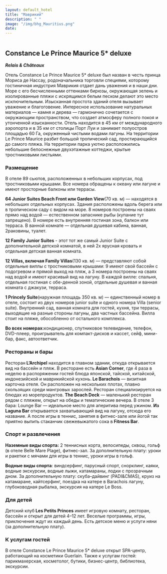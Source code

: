 ```yaml
---
layout: default_hotel
title: "Маврикий"
description: " "
image: "/img/bhg_Mauritius.png"
date: 
---
```



<div id="photo_gallery"><a class="gallery" rel="group" href="/hotels/mauritius/11743/0gkRLtvNxG.jpg" target="_blank" title=""><img src="https://raw.githubusercontent.com/52tour/52tour.github.io/main/hotels/mauritius/11743/_0gkRLtvNxG.jpg" alt=""></a><a class="gallery" rel="group" href="/hotels/mauritius/11743/2gJsIFWpht.jpg" target="_blank" title=""><img src="https://raw.githubusercontent.com/52tour/52tour.github.io/main/hotels/mauritius/11743/_2gJsIFWpht.jpg" alt=""></a><a class="gallery" rel="group" href="/hotels/mauritius/11743/4LYILxVyy7.jpg" target="_blank" title=""><img src="https://raw.githubusercontent.com/52tour/52tour.github.io/main/hotels/mauritius/11743/_4LYILxVyy7.jpg" alt=""></a><a class="gallery" rel="group" href="/hotels/mauritius/11743/5EBM9q6yns.jpg" target="_blank" title=""><img src="https://raw.githubusercontent.com/52tour/52tour.github.io/main/hotels/mauritius/11743/_5EBM9q6yns.jpg" alt=""></a><a class="gallery" rel="group" href="/hotels/mauritius/11743/8gqjQb8KEe.jpg" target="_blank" title=""><img src="https://raw.githubusercontent.com/52tour/52tour.github.io/main/hotels/mauritius/11743/_8gqjQb8KEe.jpg" alt=""></a><a class="gallery" rel="group" href="/hotels/mauritius/11743/BwI1QzdYjS.jpg" target="_blank" title=""><img src="https://raw.githubusercontent.com/52tour/52tour.github.io/main/hotels/mauritius/11743/_BwI1QzdYjS.jpg" alt=""></a><a class="gallery" rel="group" href="/hotels/mauritius/11743/C4zcd561l5.jpg" target="_blank" title=""><img src="https://raw.githubusercontent.com/52tour/52tour.github.io/main/hotels/mauritius/11743/_C4zcd561l5.jpg" alt=""></a><a class="gallery" rel="group" href="/hotels/mauritius/11743/CVTXNErirY.jpg" target="_blank" title=""><img src="https://raw.githubusercontent.com/52tour/52tour.github.io/main/hotels/mauritius/11743/_CVTXNErirY.jpg" alt=""></a><a class="gallery" rel="group" href="/hotels/mauritius/11743/CVqDoZ1evg.jpg" target="_blank" title=""><img src="https://raw.githubusercontent.com/52tour/52tour.github.io/main/hotels/mauritius/11743/_CVqDoZ1evg.jpg" alt=""></a><a class="gallery" rel="group" href="/hotels/mauritius/11743/FBca60SHVD.jpg" target="_blank" title=""><img src="https://raw.githubusercontent.com/52tour/52tour.github.io/main/hotels/mauritius/11743/_FBca60SHVD.jpg" alt=""></a><a class="gallery" rel="group" href="/hotels/mauritius/11743/GFR59kPFQP.jpg" target="_blank" title=""><img src="https://raw.githubusercontent.com/52tour/52tour.github.io/main/hotels/mauritius/11743/_GFR59kPFQP.jpg" alt=""></a><a class="gallery" rel="group" href="/hotels/mauritius/11743/HLCzRMvruK.jpg" target="_blank" title=""><img src="https://raw.githubusercontent.com/52tour/52tour.github.io/main/hotels/mauritius/11743/_HLCzRMvruK.jpg" alt=""></a><a class="gallery" rel="group" href="/hotels/mauritius/11743/I0GoDjGgyd.jpg" target="_blank" title=""><img src="https://raw.githubusercontent.com/52tour/52tour.github.io/main/hotels/mauritius/11743/_I0GoDjGgyd.jpg" alt=""></a><a class="gallery" rel="group" href="/hotels/mauritius/11743/LPIooJl9Nf.jpg" target="_blank" title=""><img src="https://raw.githubusercontent.com/52tour/52tour.github.io/main/hotels/mauritius/11743/_LPIooJl9Nf.jpg" alt=""></a><a class="gallery" rel="group" href="/hotels/mauritius/11743/LwgHzprDMp.jpg" target="_blank" title=""><img src="https://raw.githubusercontent.com/52tour/52tour.github.io/main/hotels/mauritius/11743/_LwgHzprDMp.jpg" alt=""></a><a class="gallery" rel="group" href="/hotels/mauritius/11743/MWcvoVblks.jpg" target="_blank" title=""><img src="https://raw.githubusercontent.com/52tour/52tour.github.io/main/hotels/mauritius/11743/_MWcvoVblks.jpg" alt=""></a><a class="gallery" rel="group" href="/hotels/mauritius/11743/MuEZycM1bc.jpg" target="_blank" title=""><img src="https://raw.githubusercontent.com/52tour/52tour.github.io/main/hotels/mauritius/11743/_MuEZycM1bc.jpg" alt=""></a><a class="gallery" rel="group" href="/hotels/mauritius/11743/NQd3xNtZqf.jpg" target="_blank" title=""><img src="https://raw.githubusercontent.com/52tour/52tour.github.io/main/hotels/mauritius/11743/_NQd3xNtZqf.jpg" alt=""></a><a class="gallery" rel="group" href="/hotels/mauritius/11743/OcYiACGLxo.jpg" target="_blank" title=""><img src="https://raw.githubusercontent.com/52tour/52tour.github.io/main/hotels/mauritius/11743/_OcYiACGLxo.jpg" alt=""></a><a class="gallery" rel="group" href="/hotels/mauritius/11743/OhN2xO9wmv.jpg" target="_blank" title=""><img src="https://raw.githubusercontent.com/52tour/52tour.github.io/main/hotels/mauritius/11743/_OhN2xO9wmv.jpg" alt=""></a><a class="gallery" rel="group" href="/hotels/mauritius/11743/QbU3l14eIZ.jpg" target="_blank" title=""><img src="https://raw.githubusercontent.com/52tour/52tour.github.io/main/hotels/mauritius/11743/_QbU3l14eIZ.jpg" alt=""></a><a class="gallery" rel="group" href="/hotels/mauritius/11743/RlVLjIpK0R.jpg" target="_blank" title=""><img src="https://raw.githubusercontent.com/52tour/52tour.github.io/main/hotels/mauritius/11743/_RlVLjIpK0R.jpg" alt=""></a><a class="gallery" rel="group" href="/hotels/mauritius/11743/SvtnEoaUHG.jpg" target="_blank" title=""><img src="https://raw.githubusercontent.com/52tour/52tour.github.io/main/hotels/mauritius/11743/_SvtnEoaUHG.jpg" alt=""></a><a class="gallery" rel="group" href="/hotels/mauritius/11743/Tbdf17YymK.jpg" target="_blank" title=""><img src="https://raw.githubusercontent.com/52tour/52tour.github.io/main/hotels/mauritius/11743/_Tbdf17YymK.jpg" alt=""></a><a class="gallery" rel="group" href="/hotels/mauritius/11743/TmaALOTs5s.jpg" target="_blank" title=""><img src="https://raw.githubusercontent.com/52tour/52tour.github.io/main/hotels/mauritius/11743/_TmaALOTs5s.jpg" alt=""></a><a class="gallery" rel="group" href="/hotels/mauritius/11743/UmHvOjpXm3.jpg" target="_blank" title=""><img src="https://raw.githubusercontent.com/52tour/52tour.github.io/main/hotels/mauritius/11743/_UmHvOjpXm3.jpg" alt=""></a><a class="gallery" rel="group" href="/hotels/mauritius/11743/VBvvOIAUKV.jpg" target="_blank" title=""><img src="https://raw.githubusercontent.com/52tour/52tour.github.io/main/hotels/mauritius/11743/_VBvvOIAUKV.jpg" alt=""></a><a class="gallery" rel="group" href="/hotels/mauritius/11743/VkVImtxwZT.jpg" target="_blank" title=""><img src="https://raw.githubusercontent.com/52tour/52tour.github.io/main/hotels/mauritius/11743/_VkVImtxwZT.jpg" alt=""></a><a class="gallery" rel="group" href="/hotels/mauritius/11743/WED6Gw6iC5.jpg" target="_blank" title=""><img src="https://raw.githubusercontent.com/52tour/52tour.github.io/main/hotels/mauritius/11743/_WED6Gw6iC5.jpg" alt=""></a><a class="gallery" rel="group" href="/hotels/mauritius/11743/X8lQUJxeLT.jpg" target="_blank" title=""><img src="https://raw.githubusercontent.com/52tour/52tour.github.io/main/hotels/mauritius/11743/_X8lQUJxeLT.jpg" alt=""></a><a class="gallery" rel="group" href="/hotels/mauritius/11743/Z20UTCDwar.jpg" target="_blank" title=""><img src="https://raw.githubusercontent.com/52tour/52tour.github.io/main/hotels/mauritius/11743/_Z20UTCDwar.jpg" alt=""></a><a class="gallery" rel="group" href="/hotels/mauritius/11743/ZPGDChDfwi.jpg" target="_blank" title=""><img src="https://raw.githubusercontent.com/52tour/52tour.github.io/main/hotels/mauritius/11743/_ZPGDChDfwi.jpg" alt=""></a><a class="gallery" rel="group" href="/hotels/mauritius/11743/ZYjGCRMcBe.jpg" target="_blank" title=""><img src="https://raw.githubusercontent.com/52tour/52tour.github.io/main/hotels/mauritius/11743/_ZYjGCRMcBe.jpg" alt=""></a><a class="gallery" rel="group" href="/hotels/mauritius/11743/Zbqch1QqZJ.jpg" target="_blank" title=""><img src="https://raw.githubusercontent.com/52tour/52tour.github.io/main/hotels/mauritius/11743/_Zbqch1QqZJ.jpg" alt=""></a><a class="gallery" rel="group" href="/hotels/mauritius/11743/bXqTlODGYq.jpg" target="_blank" title=""><img src="https://raw.githubusercontent.com/52tour/52tour.github.io/main/hotels/mauritius/11743/_bXqTlODGYq.jpg" alt=""></a><a class="gallery" rel="group" href="/hotels/mauritius/11743/cCgDPyFFZE.jpg" target="_blank" title=""><img src="https://raw.githubusercontent.com/52tour/52tour.github.io/main/hotels/mauritius/11743/_cCgDPyFFZE.jpg" alt=""></a><a class="gallery" rel="group" href="/hotels/mauritius/11743/cf7ayINetk.jpg" target="_blank" title=""><img src="https://raw.githubusercontent.com/52tour/52tour.github.io/main/hotels/mauritius/11743/_cf7ayINetk.jpg" alt=""></a><a class="gallery" rel="group" href="/hotels/mauritius/11743/ckT4p3ofJf.jpg" target="_blank" title=""><img src="https://raw.githubusercontent.com/52tour/52tour.github.io/main/hotels/mauritius/11743/_ckT4p3ofJf.jpg" alt=""></a><a class="gallery" rel="group" href="/hotels/mauritius/11743/cvd6AD9YTS.jpg" target="_blank" title=""><img src="https://raw.githubusercontent.com/52tour/52tour.github.io/main/hotels/mauritius/11743/_cvd6AD9YTS.jpg" alt=""></a><a class="gallery" rel="group" href="/hotels/mauritius/11743/dYxPLGfReD.jpg" target="_blank" title=""><img src="https://raw.githubusercontent.com/52tour/52tour.github.io/main/hotels/mauritius/11743/_dYxPLGfReD.jpg" alt=""></a><a class="gallery" rel="group" href="/hotels/mauritius/11743/e0v9UMfjwD.jpg" target="_blank" title=""><img src="https://raw.githubusercontent.com/52tour/52tour.github.io/main/hotels/mauritius/11743/_e0v9UMfjwD.jpg" alt=""></a><a class="gallery" rel="group" href="/hotels/mauritius/11743/fAVRBIDxOR.jpg" target="_blank" title=""><img src="https://raw.githubusercontent.com/52tour/52tour.github.io/main/hotels/mauritius/11743/_fAVRBIDxOR.jpg" alt=""></a><a class="gallery" rel="group" href="/hotels/mauritius/11743/gPpsWuGBws.jpg" target="_blank" title=""><img src="https://raw.githubusercontent.com/52tour/52tour.github.io/main/hotels/mauritius/11743/_gPpsWuGBws.jpg" alt=""></a><a class="gallery" rel="group" href="/hotels/mauritius/11743/hBCz1WK3Ut.jpg" target="_blank" title=""><img src="https://raw.githubusercontent.com/52tour/52tour.github.io/main/hotels/mauritius/11743/_hBCz1WK3Ut.jpg" alt=""></a><a class="gallery" rel="group" href="/hotels/mauritius/11743/hipdavrhd5.jpg" target="_blank" title=""><img src="https://raw.githubusercontent.com/52tour/52tour.github.io/main/hotels/mauritius/11743/_hipdavrhd5.jpg" alt=""></a><a class="gallery" rel="group" href="/hotels/mauritius/11743/hjz9wTNfZu.jpg" target="_blank" title=""><img src="https://raw.githubusercontent.com/52tour/52tour.github.io/main/hotels/mauritius/11743/_hjz9wTNfZu.jpg" alt=""></a><a class="gallery" rel="group" href="/hotels/mauritius/11743/jQa2S0B6YU.jpg" target="_blank" title=""><img src="https://raw.githubusercontent.com/52tour/52tour.github.io/main/hotels/mauritius/11743/_jQa2S0B6YU.jpg" alt=""></a><a class="gallery" rel="group" href="/hotels/mauritius/11743/jdHQ3sxikM.jpg" target="_blank" title=""><img src="https://raw.githubusercontent.com/52tour/52tour.github.io/main/hotels/mauritius/11743/_jdHQ3sxikM.jpg" alt=""></a><a class="gallery" rel="group" href="/hotels/mauritius/11743/kYVS5e6IDC.jpg" target="_blank" title=""><img src="https://raw.githubusercontent.com/52tour/52tour.github.io/main/hotels/mauritius/11743/_kYVS5e6IDC.jpg" alt=""></a><a class="gallery" rel="group" href="/hotels/mauritius/11743/nIENBZCeFB.jpg" target="_blank" title=""><img src="https://raw.githubusercontent.com/52tour/52tour.github.io/main/hotels/mauritius/11743/_nIENBZCeFB.jpg" alt=""></a><a class="gallery" rel="group" href="/hotels/mauritius/11743/oENdMxL24G.jpg" target="_blank" title=""><img src="https://raw.githubusercontent.com/52tour/52tour.github.io/main/hotels/mauritius/11743/_oENdMxL24G.jpg" alt=""></a><a class="gallery" rel="group" href="/hotels/mauritius/11743/ojS6aVzHeT.jpg" target="_blank" title=""><img src="https://raw.githubusercontent.com/52tour/52tour.github.io/main/hotels/mauritius/11743/_ojS6aVzHeT.jpg" alt=""></a><a class="gallery" rel="group" href="/hotels/mauritius/11743/p6RckEJ5GO.jpg" target="_blank" title=""><img src="https://raw.githubusercontent.com/52tour/52tour.github.io/main/hotels/mauritius/11743/_p6RckEJ5GO.jpg" alt=""></a><a class="gallery" rel="group" href="/hotels/mauritius/11743/ppipkb2XId.jpg" target="_blank" title=""><img src="https://raw.githubusercontent.com/52tour/52tour.github.io/main/hotels/mauritius/11743/_ppipkb2XId.jpg" alt=""></a><a class="gallery" rel="group" href="/hotels/mauritius/11743/r51sznQwfK.jpg" target="_blank" title=""><img src="https://raw.githubusercontent.com/52tour/52tour.github.io/main/hotels/mauritius/11743/_r51sznQwfK.jpg" alt=""></a><a class="gallery" rel="group" href="/hotels/mauritius/11743/s2HEy6zJrU.jpg" target="_blank" title=""><img src="https://raw.githubusercontent.com/52tour/52tour.github.io/main/hotels/mauritius/11743/_s2HEy6zJrU.jpg" alt=""></a><a class="gallery" rel="group" href="/hotels/mauritius/11743/sTc74eE2LC.jpg" target="_blank" title=""><img src="https://raw.githubusercontent.com/52tour/52tour.github.io/main/hotels/mauritius/11743/_sTc74eE2LC.jpg" alt=""></a><a class="gallery" rel="group" href="/hotels/mauritius/11743/t3VTh6oJnC.jpg" target="_blank" title=""><img src="https://raw.githubusercontent.com/52tour/52tour.github.io/main/hotels/mauritius/11743/_t3VTh6oJnC.jpg" alt=""></a><a class="gallery" rel="group" href="/hotels/mauritius/11743/tbx7ieDpwf.jpg" target="_blank" title=""><img src="https://raw.githubusercontent.com/52tour/52tour.github.io/main/hotels/mauritius/11743/_tbx7ieDpwf.jpg" alt=""></a><a class="gallery" rel="group" href="/hotels/mauritius/11743/uJSLnHk2mj.jpg" target="_blank" title=""><img src="https://raw.githubusercontent.com/52tour/52tour.github.io/main/hotels/mauritius/11743/_uJSLnHk2mj.jpg" alt=""></a><a class="gallery" rel="group" href="/hotels/mauritius/11743/ulP8JyfxVL.jpg" target="_blank" title=""><img src="https://raw.githubusercontent.com/52tour/52tour.github.io/main/hotels/mauritius/11743/_ulP8JyfxVL.jpg" alt=""></a><a class="gallery" rel="group" href="/hotels/mauritius/11743/wRArCT92Ea.jpg" target="_blank" title=""><img src="https://raw.githubusercontent.com/52tour/52tour.github.io/main/hotels/mauritius/11743/_wRArCT92Ea.jpg" alt=""></a><a class="gallery" rel="group" href="/hotels/mauritius/11743/wpRu8D13bA.jpg" target="_blank" title=""><img src="https://raw.githubusercontent.com/52tour/52tour.github.io/main/hotels/mauritius/11743/_wpRu8D13bA.jpg" alt=""></a><a class="gallery" rel="group" href="/hotels/mauritius/11743/xsFa1wXxYr.jpg" target="_blank" title=""><img src="https://raw.githubusercontent.com/52tour/52tour.github.io/main/hotels/mauritius/11743/_xsFa1wXxYr.jpg" alt=""></a><a class="gallery" rel="group" href="/hotels/mauritius/11743/yD1tlnWSUW.jpg" target="_blank" title=""><img src="https://raw.githubusercontent.com/52tour/52tour.github.io/main/hotels/mauritius/11743/_yD1tlnWSUW.jpg" alt=""></a><a class="gallery" rel="group" href="/hotels/mauritius/11743/zppusKwwZe.jpg" target="_blank" title=""><img src="https://raw.githubusercontent.com/52tour/52tour.github.io/main/hotels/mauritius/11743/_zppusKwwZe.jpg" alt=""></a></div>

<div id="content"><div class="message"><h2>Constance Le Prince Maurice 5* deluxe</h2><p><b><em>Relais &amp; Châteaux</em></b></p><p>Отель Constance Le Prince Maurice 5* deluxe был назван в честь принца Мориса де Нассау, родоначальника торговли специями, которому гостиничная индустрия Маврикия отдает дань уважения и в наши дни. Море с его бесчисленными оттенками бирюзы, окружающая зелень и изолированные пляжи с искрящимся белым песком делают это место исключительным. Изысканная простота зданий отеля вызывает уважение и благоговение. Интересное использование натуральных материалов — камня и дерева — гармонично сочетается с окружающим пространством, что создает атмосферу полного покоя и утонченной изысканности. Отель находится в 45 км от международного аэропорта и в 35 км от столицы Порт Луи и занимает полуостров площадью 60 Га, окруженный чистыми водами лагуны. На территории Le Prince Maurice разбит большой тропический сад, простирающийся до самого пляжа. На территории парка уютно расположились небольшие белоснежные двухэтажные коттеджи, крытые тростниковыми листьями.</p><h3>Размещение</h3><p>В отеле 89 сьютов, расположенных в небольших корпусах, под тростниковыми крышами. Все номера обращены к океану или лагуне и имеют просторные балконы или террасы.</p><p><b>64 Junior Suites Beach Front или Garden View</b>(70 кв. м) — находятся в небольших отдельных корпусах. Здания расположены вдоль берега или в тропическом саду с видом на море. 8 номеров построены на сваях прямо над водой — естественном запаснике рыбы (купание тут запрещено). В номере есть внутренняя гостиная зона, балкон или терраса. В ванной комнате — отдельная душевая кабина, ванная, 2раковины, туалет.</p><p><b>12 Family Junior Suites</b>&nbsp;- этот тот же самый Junior Suite с дополнительной детской комнатой, в ней 2х ярусная кровать и отдельная детская ванная комната.</p><p><b>12 Villas, включая Family Villas</b>(130 кв. м) — представляют собой отдельные виллы с тростниковыми крышами: 9 имеют свой бассейн с подогревом и прямой выход на пляж, а 3 номера построены на сваях над водой и имеют красивый вид на лагуну. В каждой вилле: спальня, отдельная гостиная с обе-денной зоной, отдельные душевая и ванная комната с джакузи, терраса.</p><p><b>1 Princely Suite</b>(наружная площадь 350 кв. м) — единственный номер в отеле, состоит из двух номеров junior suite и одного номера Villa (senior suite). Внутренний сад, ванная комната для гостей, кухня, три террасы, выходящие на разные стороны лагуны, два частных бассейна. Вилла стоит на пляже, обособленно от остального комплекса.</p><p><b>Во всех номерах:</b>кондиционер, спутниковое телевидение, телефон, DVD-плеер, проигрыватель для компакт-дисков и кассет, сейф, мини-бар, факс, автоответчик.</p><h3>Рестораны и бары</h3><p>Ресторан<b> L’Archipel</b> находится в главном здании, откуда открывается вид на бассейн и пляж. В ресторане есть <b>Asian Corner</b>, где 4 раза в неделю в распоряжении гостей блюда японской, тайской, китайской, индонезийской и маврикийской кухонь.<b> Le Barachois</b> — визитная карточка отеля. Он расположен на нескольких плотах, плавно скользящих среди мангровых зарослей. Ресторан специализируется на блюдах из морепродуктов. <b>The Beach Deck</b> — маленький ресторан рядом с пляжем, открыт на обеды и тематические вечера. В отеле 3 бара: Lounge Bar — идеальное место для аперитива перед ужином. <b>Из Laguna Bar</b> открывается захватывающий вид на лагуну, отсюда его название. А после игры в теннис, занятия в фитнес-зале или йогой так приятно выпить стаканчик свежевыжатого сока в<b> Fitness Bar</b>.</p><h3>Спорт и развлечения</h3><p><b>Наземные виды спорта:</b> 2 теннисных корта, велосипеды, сквош, гольф (в отеле Belle Mare Plage), фитнес-зал. За дополнительную плату: уроки и ракетки с мячами для игры в теннис, уроки игры в гольф.</p><p><b>Водные виды спорта</b>: виндсерфинг, парусный спорт, снорклинг, каяки, водные экскурсии, водные лыжи, катамараны, лодки с прозрачным дном. За дополнительную плату: скуба–дайвинг (PADI&amp;CMAS), круиз на катамаране, кайтсерфинг, поездка на катере в Barachois лагуну, глубоководная рыбалка, экскурсия на катере Le Boss.</p><h3>Для детей</h3><p>Детский клуб<b> Les Petits Princes</b> имеет игровую комнату, ресторан, бассейн и открыт для детей 4–12 лет. Веселые программы, игры, приключения ждут их каждый день. Есть детское меню и услуги няни (за дополнительную плату).</p><h3>К услугам гостей</h3><p>В отеле Constance Le Prince Maurice 5* deluxe открыт SPA-центр, работающий на косметики Guerlain. Также к услугам гостей: парикмахерская, косметолог, бутики, бизнес-центр, библиотека, экскурсии.</p></div>

<br><br><br></div>